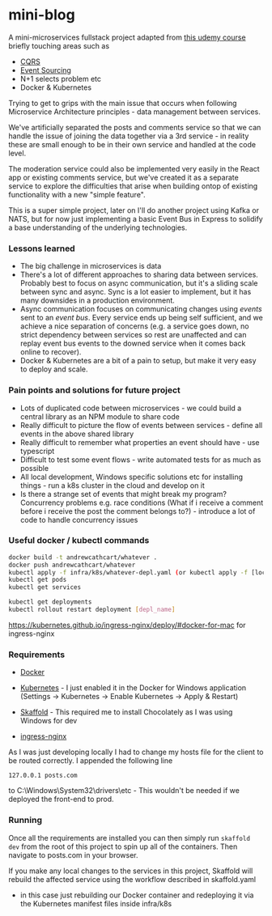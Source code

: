 # mini-blog

A mini-microservices fullstack project adapted from [this udemy course](https://www.udemy.com/course/microservices-with-node-js-and-react) briefly touching areas such as

- [CQRS](https://martinfowler.com/bliki/CQRS.html)
- [Event Sourcing](https://martinfowler.com/eaaDev/EventSourcing.html)
- N+1 selects problem etc
- Docker & Kubernetes

Trying to get to grips with the main issue that occurs when following Microservice Architecture principles - data management between services.

We've artificially separated the posts and comments service so that we can handle the issue of joining the data together via a 3rd service - in reality these are small enough to be in their own service and handled at the code level.

The moderation service could also be implemented very easily in the React app or existing comments service, but we've created it as a separate service to explore the difficulties that arise when building ontop of existing functionality with a new "simple feature".

This is a super simple project, later on I'll do another project using Kafka or NATS, but for now just implementing a basic Event Bus in Express to solidify a base understanding of the underlying technologies.

### Lessons learned

- The big challenge in microservices is data
- There's a lot of different approaches to sharing data between services. Probably best to focus on async communication, but it's a sliding scale between sync and async. Sync is a lot easier to implement, but it has many downsides in a production environment.
- Async communication focuses on communicating changes using _events_ sent to an _event bus_. Every service ends up being self sufficient, and we achieve a nice separation of concerns (e.g. a service goes down, no strict dependency between services so rest are unaffected and can replay event bus events to the downed service when it comes back online to recover).
- Docker & Kubernetes are a bit of a pain to setup, but make it very easy to deploy and scale.

### Pain points and solutions for future project

- Lots of duplicated code between microservices - we could build a central library as an NPM module to share code
- Really difficult to picture the flow of events between services - define all events in the above shared library
- Really difficult to remember what properties an event should have - use typescript
- Difficult to test some event flows - write automated tests for as much as possible
- All local development, Windows specific solutions etc for installing things - run a k8s cluster in the cloud and develop on it
- Is there a strange set of events that might break my program? Concurrency problems e.g. race conditions (What if i receive a comment before i receive the post the comment belongs to?) - introduce a lot of code to handle concurrency issues

### Useful docker / kubectl commands

```bash
docker build -t andrewcathcart/whatever .
docker push andrewcathcart/whatever
kubectl apply -f infra/k8s/whatever-depl.yaml (or kubectl apply -f [loc of depl scripts] to multi deploy)
kubectl get pods
kubectl get services
```

```bash
kubectl get deployments
kubectl rollout restart deployment [depl_name]
```

https://kubernetes.github.io/ingress-nginx/deploy/#docker-for-mac for ingress-nginx

### Requirements

- [Docker](https://docs.docker.com/get-docker/)

- [Kubernetes](https://kubernetes.io/docs/setup/) - I just enabled it in the Docker for Windows application (Settings -> Kubernetes -> Enable Kubernetes -> Apply & Restart)

- [Skaffold](https://skaffold.dev/docs/install/) - This required me to install Chocolately as I was using Windows for dev

- [ingress-nginx](https://kubernetes.github.io/ingress-nginx/deploy/#docker-for-mac)

As I was just developing locally I had to change my hosts file for the client to be routed correctly. I appended the following line

```
127.0.0.1 posts.com
```

to C:\Windows\System32\drivers\etc - This wouldn't be needed if we deployed the front-end to prod.

### Running

Once all the requirements are installed you can then simply run `skaffold dev` from the root of this project to spin up all of the containers. Then navigate to posts.com in your browser.

If you make any local changes to the services in this project, Skaffold will rebuild the affected service using the workflow described in skaffold.yaml

- in this case just rebuilding our Docker container and redeploying it via the Kubernetes manifest files inside infra/k8s
